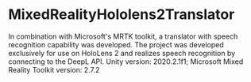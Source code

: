 # MixedRealityHololens2Translator
In combination with Microsoft's MRTK toolkit, a translator with speech recognition capability was developed. The project was developed exclusively for use on HoloLens 2 and realizes speech recognition by connecting to the DeepL API.
Unity version: 2020.2.1f1; Microsoft Mixed Reality Toolkit version: 2.7.2 
